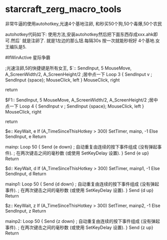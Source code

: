 # starcraft_zerg_macro_tools
非常牛逼的使用autohotkey,光速4个基地注卵, 和秒买50个狗,50个毒爆,50个农民

autohotkey代码如下: 使用方法,安装autohotkey然后把下面东西存成xxx.ahk即可.然后` 就是注卵了. 就是1左边的那么钮.每隔30s 按一次就能秒祝好
4个基地.女王编队是5.







#IfWinActive  星际争霸 



;光速注卵,5的快捷键是所有女王, 
$`::
	SendInput, 5
	MouseMove,  A_ScreenWidth/2, A_ScreenHeight/2   ;居中点一下
	Loop 3
{
    SendInput v  ; 
	SendInput {space};
	MouseClick, left
}
	MouseClick, right
	
	
return 

$F1::
	SendInput, 5
		MouseMove,  A_ScreenWidth/2, A_ScreenHeight/2   ;居中点一下
	Loop 4
{
    SendInput v  ; 
	SendInput {space};
	MouseClick, left
}
	MouseClick, right
	
	
return 



$e::
	KeyWait, e
	If (A_TimeSinceThisHotkey > 300)
		SetTimer, mainp, -1
	Else
		SendInput, e
Return

mainp:
	Loop 50
{
    Send {e down}  ; 自动重复由连续的按下事件组成 (没有弹起事件).
      ; 在两次键击之间的毫秒数 (或使用 SetKeyDelay 设置).
}
Send {e up} 
Return


$d::
	KeyWait, d
	If (A_TimeSinceThisHotkey > 300)
		SetTimer, mainp1, -1
	Else
		SendInput, d
Return

mainp1:
	Loop 50
{
    Send {d down}  ; 自动重复由连续的按下事件组成 (没有弹起事件).
      ; 在两次键击之间的毫秒数 (或使用 SetKeyDelay 设置).
}
Send {d up} 
Return




$z::
	KeyWait, z
	If (A_TimeSinceThisHotkey > 300)
		SetTimer, mainp2, -1
	Else
		SendInput, z
Return

mainp2:
	Loop 50
{
    Send {z down}  ; 自动重复由连续的按下事件组成 (没有弹起事件).
      ; 在两次键击之间的毫秒数 (或使用 SetKeyDelay 设置).
}
Send {z up} 
Return





